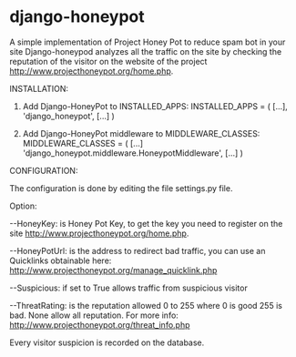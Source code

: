 django-honeypot
===============

A simple implementation of Project Honey Pot to reduce spam bot in your site
Django-honeypod analyzes all the traffic on the site by checking the reputation of the visitor on the website of the project http://www.projecthoneypot.org/home.php.

INSTALLATION:


1) Add Django-HoneyPot to INSTALLED_APPS:
    INSTALLED_APPS = (
        [...],
        'django_honeypot',
        [...]
    )

2) Add Django-HoneyPot middleware to MIDDLEWARE_CLASSES:
    MIDDLEWARE_CLASSES = (
        [...]
        'django_honeypot.middleware.HoneypotMiddleware',
        [...]
    )

CONFIGURATION:

The configuration is done by editing the file settings.py file.

Option:

--HoneyKey: is Honey Pot Key, to get the key you need to register on the site  http://www.projecthoneypot.org/home.php.

--HoneyPotUrl: is the address to redirect bad traffic, you can use an Quicklinks obtainable here: http://www.projecthoneypot.org/manage_quicklink.php

--Suspicious: if set to True allows traffic from suspicious visitor

--ThreatRating: is the reputation allowed 0 to 255 where 0 is good 255 is bad. None allow all reputation. For more info: http://www.projecthoneypot.org/threat_info.php

Every visitor suspicion is recorded on the database.
